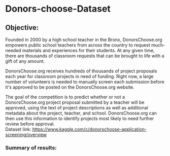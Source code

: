 # Donors-choose-Dataset

## Objective:
Founded in 2000 by a high school teacher in the Bronx, DonorsChoose.org empowers public school teachers from across the country to request much-needed materials and experiences for their students. 
At any given time, there are thousands of classroom requests that can be brought to life with a gift of any amount.

DonorsChoose.org receives hundreds of thousands of project proposals each year for classroom projects in need of funding. Right now, a large number of volunteers is needed to manually screen each submission before it's approved to be posted on the DonorsChoose.org website.

The goal of the competition is to predict whether or not a DonorsChoose.org project proposal submitted by a teacher will be approved, using the text of project descriptions as well as additional metadata about the project, teacher, and school. DonorsChoose.org can then use this information to identify projects most likely to need further review before approval.\
Dataset link: https://www.kaggle.com/c/donorschoose-application-screening/overview

### Summary of results:


